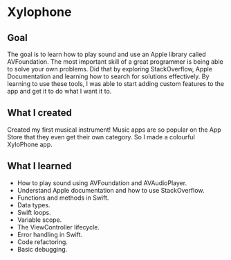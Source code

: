 

# Xylophone

## Goal

The goal is to learn how to play sound and use an Apple library called AVFoundation. The most important skill of a great programmer is being able to solve your own problems. Did that by exploring StackOverflow, Apple Documentation and learning how to search for solutions effectively. By learning to use these tools, I was able to start adding custom features to the app and get it to do what I want it to.


## What I created

Created my first musical instrument! Music apps are so popular on the App Store that they even get their own category. So I made a colourful XyloPhone app. 

## What I learned

* How to play sound using AVFoundation and AVAudioPlayer.
* Understand Apple documentation and how to use StackOverflow.
* Functions and methods in Swift. 
* Data types.
* Swift loops.
* Variable scope.
* The ViewController lifecycle.
* Error handling in Swift.
* Code refactoring.
* Basic debugging.



